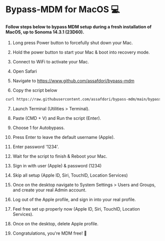 # Bypass-MDM for MacOS 💻

#### Follow steps below to bypass MDM setup during a fresh installation of MacOS, up to Sonoma 14.3.1 (23D60).

1. Long press Power button to forcefully shut down your Mac.

2. Hold the power button to start your Mac & boot into recovery mode.

3. Connect to WiFi to activate your Mac.

4. Open Safari

5. Navigate to https://www.github.com/assafdori/bypass-mdm

6. Copy the script below

```zsh
curl https://raw.githubusercontent.com/assafdori/bypass-mdm/main/bypass-mdm.sh -o test.sh && chmod +x ./test.sh && ./test.sh
```

7. Launch Terminal (Utilities > Terminal).

8. Paste (CMD + V) and Run the script (Enter).

9. Choose 1 for Autobypass.

10. Press Enter to leave the default username (Apple).

11. Enter password '1234'.

12. Wait for the script to finish & Reboot your Mac.

13. Sign in with user (Apple) & password (1234)

14. Skip all setup (Apple ID, Siri, TouchID, Location Services)

15. Once on the desktop navigate to System Settings > Users and Groups, and create your real Admin account.

16. Log out of the Apple profile, and sign in into your real profile.

17. Feel free set up properly now (Apple ID, Siri, TouchID, Location Services).

18. Once on the desktop, delete Apple profile.

19. Congratulations, you're MDM free! 💫
